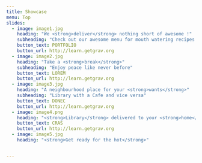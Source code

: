 ```yaml
---
title: Showcase
menu: Top
slides:
  - image: image1.jpg
    heading: "We <strong>deliver</strong> nothing short of awesome !"
    subheading: "Check out our awesome menu for mouth watering recipes.."
    button_text: PORTFOLIO
    button_url: http://learn.getgrav.org
  - image: image2.jpg
    heading: "Take a <strong>break</strong>"
    subheading: "Enjoy peace like never before"
    button_text: LOREM
    button_url: http://learn.getgrav.org
  - image: image3.jpg
    heading: "A neighbourhood place for your <strong>wants</strong>"
    subheading: "Library with a Cafe and vice versa"
    button_text: DONEC
    button_url: http://learn.getgrav.org  
  - image: image4.png
    heading: "<strong>Library</strong> delivered to your <strong>home</strong>"
    button_text: CRAS
    button_url: http://learn.getgrav.org 
  - image: image5.jpg
    heading: "<strong>Get ready for the hot</strong>"


---
```




